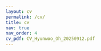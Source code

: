 ```yaml
---
layout: cv
permalink: /cv/
title: cv
nav: true
nav_order: 4
cv_pdf: CV_Hyunwoo_Oh_20250912.pdf
---
```


